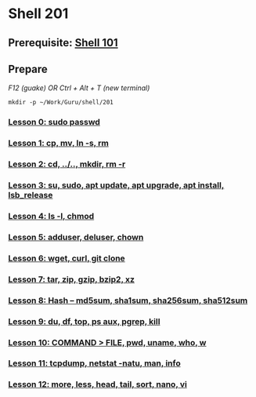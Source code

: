 # Shell 201

## Prerequisite: [Shell 101](https://github.com/inkVerb/Guru/tree/master/101-shell)

## Prepare

*F12 (guake) OR Ctrl + Alt + T (new terminal)*

`mkdir -p ~/Work/Guru/shell/201`

### [Lesson 0: sudo passwd](https://github.com/inkVerb/guru/blob/master/201-shell/Lesson-00.md)

### [Lesson 1: cp, mv, ln -s, rm](https://github.com/inkVerb/guru/blob/master/201-shell/Lesson-01.md)

### [Lesson 2: cd, ../.., mkdir, rm -r](https://github.com/inkVerb/guru/blob/master/201-shell/Lesson-02.md)

### [Lesson 3: su, sudo, apt update, apt upgrade, apt install, lsb_release](https://github.com/inkVerb/guru/blob/master/201-shell/Lesson-03.md)

### [Lesson 4: ls -l, chmod](https://github.com/inkVerb/guru/blob/master/201-shell/Lesson-04.md)

### [Lesson 5: adduser, deluser, chown](https://github.com/inkVerb/guru/blob/master/201-shell/Lesson-05.md)

### [Lesson 6: wget, curl, git clone](https://github.com/inkVerb/guru/blob/master/201-shell/Lesson-06.md)

### [Lesson 7: tar, zip, gzip, bzip2, xz](https://github.com/inkVerb/guru/blob/master/201-shell/Lesson-07.md)

### [Lesson 8: Hash – md5sum, sha1sum, sha256sum, sha512sum](https://github.com/inkVerb/guru/blob/master/201-shell/Lesson-08.md)

### [Lesson 9: du, df, top, ps aux, pgrep, kill](https://github.com/inkVerb/guru/blob/master/201-shell/Lesson-09.md)

### [Lesson 10: COMMAND > FILE, pwd, uname, who, w](https://github.com/inkVerb/guru/blob/master/201-shell/Lesson-10.md)

### [Lesson 11: tcpdump, netstat -natu, man, info](https://github.com/inkVerb/guru/blob/master/201-shell/Lesson-11.md)

### [Lesson 12: more, less, head, tail, sort, nano, vi](https://github.com/inkVerb/guru/blob/master/201-shell/Lesson-12.md)

